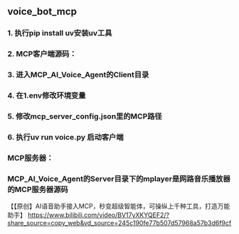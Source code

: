 ## voice_bot_mcp

### 1. 执行pip install uv安装uv工具
### 2. MCP客户端源码：
### 3. 进入MCP_AI_Voice_Agent的Client目录
### 4. 在1.env修改环境变量
### 5. 修改mcp_server_config.json里的MCP路径
### 6. 执行uv run voice.py 启动客户端

### MCP服务器：
### MCP_AI_Voice_Agent的Server目录下的mplayer是网路音乐播放器的MCP服务器源码

【【原创】AI语音助手接入MCP，秒变超级智能体，可操纵上千种工具，打造万能助手】 https://www.bilibili.com/video/BV17yXKYQEF2/?share_source=copy_web&vd_source=245c190fe77b507d57968a57b3d6f9cf
